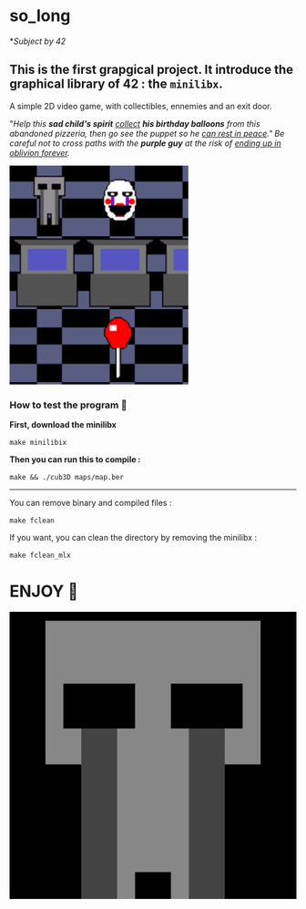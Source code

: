 # so_long
**Subject by 42*

## This is the first grapgical project. It introduce the graphical library of 42 : the `minilibx`.

A simple 2D video game, with collectibles, ennemies and an exit door.

"*Help this **sad child's spirit** <ins>collect</ins> **his birthday balloons** from this abandoned pizzeria, then go see the puppet so he <ins>can rest in peace</ins>."
Be careful not to cross paths with the **purple guy** at the risk of <ins>ending up in oblivion forever</ins>.*

![](./doc/game.png)

### How to test the program 👾

**First, download the minilibx**
```
make minilibix
```

**Then you can run this to compile :**
```
make && ./cub3D maps/map.ber
```

---

You can remove binary and compiled files :
```
make fclean
```
If you want, you can clean the directory by removing the minilibx :
```
make fclean_mlx
```

# ENJOY 🎈
![](./doc/crying_child.gif)
